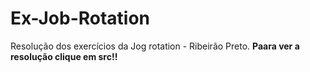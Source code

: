 # Ex-Job-Rotation
Resolução dos exercícios da Jog rotation - Ribeirão Preto.
**Paara ver a resolução clique em src!!**
